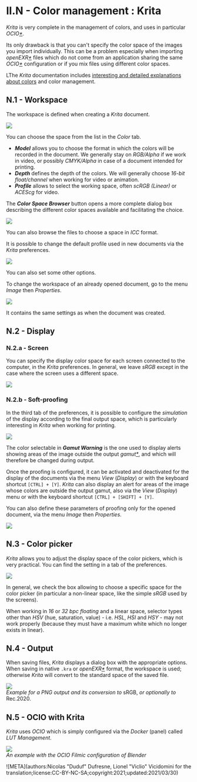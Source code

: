 # II.N - Color management : Krita

*Krita* is very complete in the management of colors, and uses in particular *OCIO[\*](ZZ-vocabulaire.md)*.

Its only drawback is that you can't specify the color space of the images you import individually. This can be a problem especially when importing *openEXR[\*](ZZ-vocabulaire.md)* files which do not come from an application sharing the same *OCIO[\*](ZZ-vocabulaire.md)* configuration or if you mix files using different color spaces.

LThe *Krita* documentation includes [interesting and detailed explanations about colors](https://docs.krita.org/en/general_concepts/colors.html) and color management.

## N.1 - Workspace

The workspace is defined when creating a *Krita* document.

![](img/krita/doc.png)

You can choose the space from the list in the *Color* tab.

- ***Model*** allows you to choose the format in which the colors will be recorded in the document. We generally stay on *RGB/Alpha* if we work in video, or possibly *CMYK/Alpha* in case of a document intended for printing.
- ***Depth*** defines the depth of the colors. We will generally choose *16-bit float/channel* when working for video or animation.
- ***Profile*** allows to select the working space, often *scRGB (Linear)* or *ACEScg* for video.

The ***Color Space Browser*** button opens a more complete dialog box describing the different color spaces available and facilitating the choice.

![](img/krita/browser.png)

You can also browse the files to choose a space in *ICC* format.

It is possible to change the default profile used in new documents via the *Krita* preferences.

![](img/krita/settings1.png)

You can also set some other options.

To change the workspace of an already opened document, go to the menu *Image* then *Properties*.

![](img/krita/workingspace.png)

It contains the same settings as when the document was created.

## N.2 - Display

### N.2.a - Screen

You can specify the display color space for each screen connected to the computer, in the *Krita* preferences. In general, we leave *sRGB* except in the case where the screen uses a different space.

![](img/krita/settings2.png)

### N.2.b - Soft-proofing

In the third tab of the preferences, it is possible to configure the *simulation* of the display according to the final output space, which is particularly interesting in *Krita* when working for printing.

![](img/krita/settings3.png)

The color selectable in ***Gamut Warning*** is the one used to display alerts showing areas of the image outside the output *gamut[\*](ZZ-vocabulaire.md)*, and which will therefore be changed during output.

Once the proofing is configured, it can be activated and deactivated for the display of the documents via the menu *View* (*Display*) or with the keyboard shortcut `[CTRL] + [Y]`. *Krita* can also display an alert for areas of the image whose colors are outside the output gamut, also via the *View* (*Display*) menu or with the keyboard shortcut `[CTRL] + [SHIFT] + [Y]`.

You can also define these parameters of proofing only for the opened document, via the menu *Image* then *Properties*.

![](img/krita/doc-softproofing.png)

## N.3 - Color picker

*Krita* allows you to adjust the display space of the color pickers, which is very practical. You can find the setting in a tab of the preferences.

![](img/krita/picker.png)

In general, we check the box allowing to choose a specific space for the color picker (in particular a non-linear space, like the simple *sRGB* used by the screens).

When working in *16* or *32 bpc floating* and a linear space, selector types other than *HSV* (hue, saturation, value) - i.e. *HSL*, *HSI* and *HSY* - may not work properly (because they must have a maximum white which no longer exists in linear).

## N.4 - Output

When saving files, *Krita* displays a dialog box with the appropriate options. When saving in native `.kra` or *openEXR[*]( ZZ-vocabulaire.md)* format, the workspace is used; otherwise *Krita* will convert to the standard space of the saved file.

![](img/krita/output.png)  
*Example for a PNG output and its conversion to* sRGB, *or optionally to* Rec.2020.

## N.5 - OCIO with Krita

*Krita* uses *OCIO* which is simply configured via the *Docker* (panel) called *LUT Management*.

![](img/krita/ocio.png)  
*An example with the OCIO Filmic configuration of Blender*

![META](authors:Nicolas "Duduf" Dufresne, Lionel "Viclio" Vicidomini for the translation;license:CC-BY-NC-SA;copyright:2021;updated:2021/03/30)